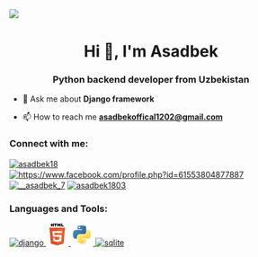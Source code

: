 
<img src="https://user-images.githubusercontent.com/74038190/238353480-219bcc70-f5dc-466b-9a60-29653d8e8433.gif">
<h1 align="center">Hi 👋, I'm Asadbek</h1>
<h3 align="center">Python backend developer from Uzbekistan</h3>

- 💬 Ask me about **Django framework**

- 📫 How to reach me **asadbekoffical1202@gmail.com**

<h3 align="left">Connect with me:</h3>
<p align="left">
<a href="https://twitter.com/asadbek18" target="blank"><img align="center" src="https://raw.githubusercontent.com/rahuldkjain/github-profile-readme-generator/master/src/images/icons/Social/twitter.svg" alt="asadbek18" height="30" width="40" /></a>
<a href="https://fb.com/https://www.facebook.com/profile.php?id=61553804877887" target="blank"><img align="center" src="https://raw.githubusercontent.com/rahuldkjain/github-profile-readme-generator/master/src/images/icons/Social/facebook.svg" alt="https://www.facebook.com/profile.php?id=61553804877887" height="30" width="40" /></a>
<a href="https://instagram.com/__asadbek_7" target="blank"><img align="center" src="https://raw.githubusercontent.com/rahuldkjain/github-profile-readme-generator/master/src/images/icons/Social/instagram.svg" alt="__asadbek_7" height="30" width="40" /></a>
<a href="https://www.leetcode.com/asadbek1803" target="blank"><img align="center" src="https://raw.githubusercontent.com/rahuldkjain/github-profile-readme-generator/master/src/images/icons/Social/leet-code.svg" alt="asadbek1803" height="30" width="40" /></a>
</p>

<h3 align="left">Languages and Tools:</h3>
<p align="left"> <a href="https://www.djangoproject.com/" target="_blank" rel="noreferrer"> <img src="https://cdn.worldvectorlogo.com/logos/django.svg" alt="django" width="40" height="40"/> </a> <a href="https://www.w3.org/html/" target="_blank" rel="noreferrer"> <img src="https://raw.githubusercontent.com/devicons/devicon/master/icons/html5/html5-original-wordmark.svg" alt="html5" width="40" height="40"/> </a> <a href="https://www.python.org" target="_blank" rel="noreferrer"> <img src="https://raw.githubusercontent.com/devicons/devicon/master/icons/python/python-original.svg" alt="python" width="40" height="40"/> </a> <a href="https://www.sqlite.org/" target="_blank" rel="noreferrer"> <img src="https://www.vectorlogo.zone/logos/sqlite/sqlite-icon.svg" alt="sqlite" width="40" height="40"/> </a> </p>
